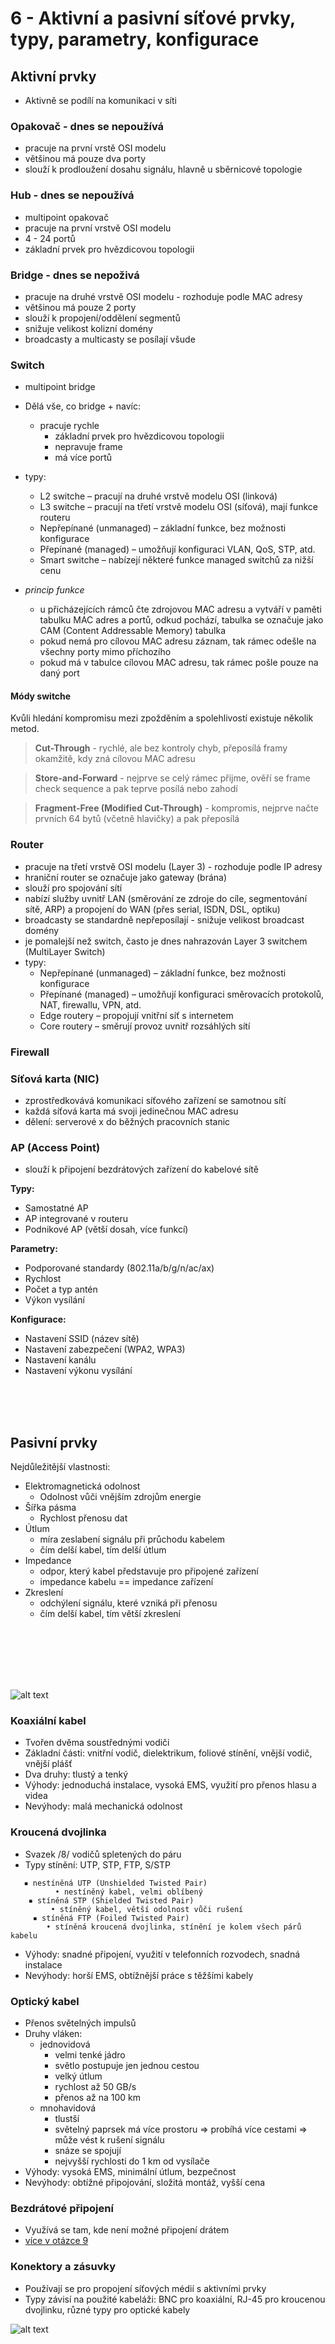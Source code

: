 # 6 - Aktivní a pasivní síťové prvky, typy, parametry, konfigurace

## Aktivní prvky

- Aktivně se podílí na komunikaci v síti

### Opakovač - dnes se nepoužívá

- pracuje na první vrstě OSI modelu
- většinou má pouze dva porty
- slouží k prodloužení dosahu signálu, hlavně u sběrnicové topologie

### Hub - dnes se nepoužívá

- multipoint opakovač
- pracuje na první vrstvě OSI modelu
- 4 - 24 portů
- základní prvek pro hvězdicovou topologii

### Bridge - dnes se nepoživá

- pracuje na druhé vrstvě OSI modelu - rozhoduje podle MAC adresy
- většinou má pouze 2 porty
- slouží k propojení/oddělení segmentů
- snižuje velikost kolizní domény
- broadcasty a multicasty se posílají všude

### Switch

- multipoint bridge
- Dělá vše, co bridge + navíc:
  - pracuje rychle
    - základní prvek pro hvězdicovou topologii
    - nepravuje frame
    - má více portů
- typy:
  - L2 switche – pracují na druhé vrstvě modelu OSI (linková)
  - L3 switche – pracují na třetí vrstvě modelu OSI (síťová), mají funkce routeru
  - Nepřepínané (unmanaged) – základní funkce, bez možnosti konfigurace
  - Přepínané (managed) – umožňují konfiguraci VLAN, QoS, STP, atd.
  - Smart switche – nabízejí některé funkce managed switchů za nižší cenu

- *princip funkce*
  - u přicházejících rámců čte zdrojovou MAC adresu a vytváří v paměti tabulku MAC adres a portů, odkud pochází, tabulka se označuje jako CAM (Content Addressable Memory) tabulka
  - pokud nemá pro cílovou MAC adresu záznam, tak rámec odešle na všechny porty mimo příchozího
  - pokud má v tabulce cílovou MAC adresu, tak rámec pošle pouze na daný port

#### Módy switche

Kvůli hledání kompromisu mezi zpožděním a spolehlivostí existuje několik metod.

> **Cut-Through** - rychlé, ale bez kontroly chyb, přeposílá framy okamžitě, kdy zná cílovou MAC adresu

> **Store-and-Forward** - nejprve se celý rámec přijme, ověří se frame check sequence a pak teprve posílá nebo zahodí

>**Fragment-Free (Modified Cut-Through)** - kompromis, nejprve načte prvních 64 bytů (včetně hlavičky) a pak přeposílá

### Router

- pracuje na třetí vrstvě OSI modelu (Layer 3) - rozhoduje podle IP adresy
- hraniční router se označuje jako gateway (brána)
- slouží pro spojování sítí
- nabízí služby uvnitř LAN (směrování ze zdroje do cíle, segmentování sítě, ARP) a propojení do WAN (přes serial, ISDN, DSL, optiku)
- broadcasty se standardně nepřeposílají - snižuje velikost broadcast domény
- je pomalejší než switch, často je dnes nahrazován Layer 3 switchem (MultiLayer Switch)
- typy:
  - Nepřepínané (unmanaged) – základní funkce, bez možnosti konfigurace
  - Přepínané (managed) – umožňují konfiguraci směrovacích protokolů, NAT, firewallu, VPN, atd.
  - Edge routery – propojují vnitřní síť s internetem
  - Core routery – směrují provoz uvnitř rozsáhlých sítí

### Firewall

### Síťová karta (NIC)

- zprostředkovává komunikaci síťového zařízení se samotnou sítí
- každá síťová karta má svoji jedinečnou MAC adresu
- dělení: serverové x do běžných pracovních stanic

### AP (Access Point)

- slouží k připojení bezdrátových zařízení do kabelové sítě

**Typy:**

- Samostatné AP
- AP integrované v routeru
- Podnikové AP (větší dosah, více funkcí)

**Parametry:**

- Podporované standardy (802.11a/b/g/n/ac/ax)
- Rychlost
- Počet a typ antén
- Výkon vysílání

**Konfigurace:**

- Nastavení SSID (název sítě)
- Nastavení zabezpečení (WPA2, WPA3)
- Nastavení kanálu
- Nastavení výkonu vysílání

<br/>
<br/>
<br/>

## Pasivní prvky

Nejdůležitější vlastnosti:

- Elektromagnetická odolnost
  - Odolnost vůči vnějším zdrojům energie
- Šířka pásma
  - Rychlost přenosu dat
- Útlum
  - míra zeslabení signálu při průchodu kabelem
  - čím delší kabel, tím delší útlum
- Impedance
  - odpor, který kabel představuje pro připojené zařízení
  - impedance kabelu == impedance zařízení
- Zkreslení
  - odchýlení signálu, které vzniká při přenosu
  - čím delší kabel, tím větší zkreslení

<br>
<br>
<br>
<br>
<br>

![alt text](/Obrazky/diagram.png)

### Koaxiální kabel

- Tvořen dvěma soustřednými vodiči
- Základní části: vnitřní vodič, dielektrikum, foliové stínění, vnější vodič, vnější plášť
- Dva druhy: tlustý a tenký
- Výhody: jednoduchá instalace, vysoká EMS, využití pro přenos hlasu a videa
- Nevýhody: malá mechanická odolnost

### Kroucená dvojlinka

- Svazek /8/ vodičů spletených do páru
- Typy stínění: UTP, STP, FTP, S/STP

```
   ▪ nestíněná UTP (Unshielded Twisted Pair)
          • nestíněný kabel, velmi oblíbený
    ▪ stíněná STP (Shielded Twisted Pair)
         • stíněný kabel, větší odolnost vůči rušení
     ▪ stíněná FTP (Foiled Twisted Pair)
        • stíněná kroucená dvojlinka, stínění je kolem všech párů kabelu
```

- Výhody: snadné připojení, využití v telefonních rozvodech, snadná instalace
- Nevýhody: horší EMS, obtížnější práce s těžšími kabely

### Optický kabel

- Přenos světelných impulsů
- Druhy vláken:
  - jednovidová
    - velmi tenké jádro
    - světlo postupuje jen jednou cestou
    - velký útlum
    - rychlost až 50 GB/s
    - přenos až na 100 km
  - mnohavidová
    - tlustší
    - světelný paprsek má více prostoru => probíhá více cestami => může vést k rušení signálu
    - snáze se spojují
    - nejvyšší rychlosti do 1 km od vysílače
- Výhody: vysoká EMS, minimální útlum, bezpečnost
- Nevýhody: obtížné připojování, složitá montáž, vyšší cena

### Bezdrátové připojení

- Využívá se tam, kde není možné připojení drátem
- [více v otázce 9](/MaturitniOtazky/09%20-%20Bezdrátové%20technologie/README.md)

### Konektory a zásuvky

- Používají se pro propojení síťových médií s aktivními prvky
- Typy závisí na použité kabeláži: BNC pro koaxiální, RJ-45 pro kroucenou dvojlinku, různé typy pro optické kabely

![alt text](/Obrazky/kabely.png)
